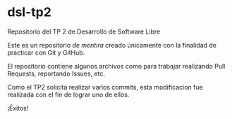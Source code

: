 # dsl-tp2
Repositorio del TP 2 de Desarrollo de Software Libre

Este es un repositorio *de mentira* creado únicamente con la finalidad de practicar con Git y GitHub.

El repositorio contiene algunos archivos como para trabajar realizando Pull Requests, reportando Issues, etc.

Como el TP2 solicita realizar varios commits, esta modificacion fue realizada con el fin de lograr uno de ellos. 

¡Éxitos!
